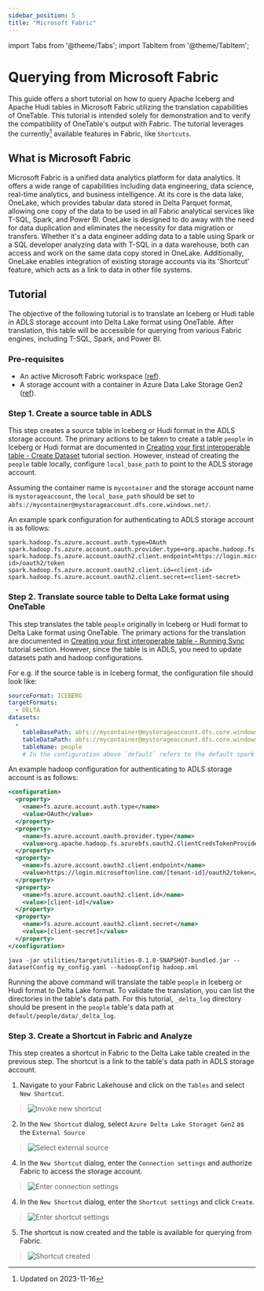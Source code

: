 ```yaml
---
sidebar_position: 5
title: "Microsoft Fabric"
---
```


import Tabs from '@theme/Tabs';
import TabItem from '@theme/TabItem';

# Querying from Microsoft Fabric
This guide offers a short tutorial on how to query Apache Iceberg and Apache Hudi tables in Microsoft Fabric utilizing 
the translation capabilities of OneTable. This tutorial is intended solely for demonstration and to verify the 
compatibility of OneTable's output with Fabric. The tutorial leverages the currently[^1] available features in Fabric, like 
`Shortcuts`.


## What is Microsoft Fabric
Microsoft Fabric is a unified data analytics platform for data analytics. It offers a wide range of capabilities 
including data engineering, data science, real-time analytics, and business intelligence. At its core is the data 
lake, OneLake, which provides tabular data stored in Delta Parquet format, allowing one copy of the data to be used in 
all Fabric analytical services like T-SQL, 
Spark, and Power BI. OneLake is designed to do away with the need for data duplication and eliminates the necessity 
for data migration or transfers. Whether it's a data engineer adding data to a table using Spark or a SQL developer 
analyzing data with T-SQL in a data warehouse, both can access and work on the same data copy stored in OneLake. 
Additionally, OneLake enables integration of existing storage accounts via its 'Shortcut' feature, which acts as a link
to data in other file systems.

## Tutorial
The objective of the following tutorial is to translate an Iceberg or Hudi table in ADLS storage account into Delta Lake
format using OneTable. After translation, this table will be accessible for querying from various Fabric engines,
including T-SQL, Spark, and Power BI.

### Pre-requisites
* An active Microsoft Fabric workspace ([ref](https://learn.microsoft.com/en-us/fabric/get-started/workspaces)).
* A storage account with a container in Azure Data Lake Storage Gen2 ([ref](https://learn.microsoft.com/en-us/azure/storage/blobs/data-lake-storage-introduction)).

### Step 1. Create a source table in ADLS
This step creates a source table in Iceberg or Hudi format in the ADLS storage account. The primary actions to be 
taken to create a table `people` in Iceberg or Hudi format are documented in 
[Creating your first interoperable table - Create Dataset](/docs/how-to#create-dataset) tutorial section. However, instead of creating the 
`people` table locally, configure `local_base_path` to point to the ADLS storage account.

Assuming the container name is `mycontainer` and the storage account name is `mystorageaccount`, the `local_base_path`
should be set to `abfs://mycontainer@mystorageaccount.dfs.core.windows.net/`.

An example spark configuration for authenticating to ADLS storage account is as follows:
```
spark.hadoop.fs.azure.account.auth.type=OAuth
spark.hadoop.fs.azure.account.oauth.provider.type=org.apache.hadoop.fs.azurebfs.oauth2.ClientCredsTokenProvider
spark.hadoop.fs.azure.account.oauth2.client.endpoint=https://login.microsoftonline.com/<tenant-id>/oauth2/token
spark.hadoop.fs.azure.account.oauth2.client.id=<client-id>
spark.hadoop.fs.azure.account.oauth2.client.secret=<client-secret>
```

### Step 2. Translate source table to Delta Lake format using OneTable
This step translates the table `people` originally in Iceberg or Hudi format to Delta Lake format using OneTable.
The primary actions for the translation are documented in 
[Creating your first interoperable table - Running Sync](/docs/how-to#running-sync) tutorial section. 
However, since the table is in ADLS, you need to update datasets path and hadoop configurations.

For e.g. if the source table is in Iceberg format, the configuration file should look like:

```yaml md title="my_config.yaml"
sourceFormat: ICEBERG
targetFormats:
  - DELTA
datasets:
  -
    tableBasePath: abfs://mycontainer@mystorageaccount.dfs.core.windows.net/default/people
    tableDataPath: abfs://mycontainer@mystorageaccount.dfs.core.windows.net/default/people/data
    tableName: people
    # In the configuration above `default` refers to the default spark database.
```

An example hadoop configuration for authenticating to ADLS storage account is as follows:
```xml md title="hadoop.xml"
<configuration>
  <property>
    <name>fs.azure.account.auth.type</name>
    <value>OAuth</value>
  </property>
  <property>
    <name>fs.azure.account.oauth.provider.type</name>
    <value>org.apache.hadoop.fs.azurebfs.oauth2.ClientCredsTokenProvider</value>
  </property>
  <property>
    <name>fs.azure.account.oauth2.client.endpoint</name>
    <value>https://login.microsoftonline.com/[tenant-id]/oauth2/token</value>
  </property>
  <property>
    <name>fs.azure.account.oauth2.client.id</name>
    <value>[client-id]</value>
  </property>
  <property>
    <name>fs.azure.account.oauth2.client.secret</name>
    <value>[client-secret]</value>
  </property>
</configuration>
```

```shell md title="shell"
java -jar utilities/target/utilities-0.1.0-SNAPSHOT-bundled.jar --datasetConfig my_config.yaml --hadoopConfig hadoop.xml
```

Running the above command will translate the table `people` in Iceberg or Hudi format to Delta Lake format. To validate
the translation, you can list the directories in the table's data path. For this tutorial, `_delta_log` directory 
should be present in the `people` table's data path at  `default/people/data/_delta_log`.

### Step 3. Create a Shortcut in Fabric and Analyze
This step creates a shortcut in Fabric to the Delta Lake table created in the previous step. The shortcut is a link to
the table's data path in ADLS storage account.

1. Navigate to your Fabric Lakehouse and click on the `Tables` and select `New Shortcut`.
> ![Invoke new shortcut](/images/fabric/shortcut_1_1.png)

2. In the `New Shortcut` dialog, select `Azure Delta Lake Storaget Gen2` as the `External Source`
> ![Select external source](/images/fabric/shortcut_1_2.png)

4. In the `New Shortcut` dialog, enter the `Connection settings` and authorize Fabric to access the storage account.
> ![Enter connection settings](/images/fabric/shortcut_1_3.png)

4. In the `New Shortcut` dialog, enter the `Shortcut settings` and click `Create`.
> ![Enter shortcut settings](/images/fabric/shortcut_1_4.png)

5. The shortcut is now created and the table is available for querying from Fabric.
> ![Shortcut created](/images/fabric/shortcut_1_5.png)


[^1]: Updated on 2023-11-16
